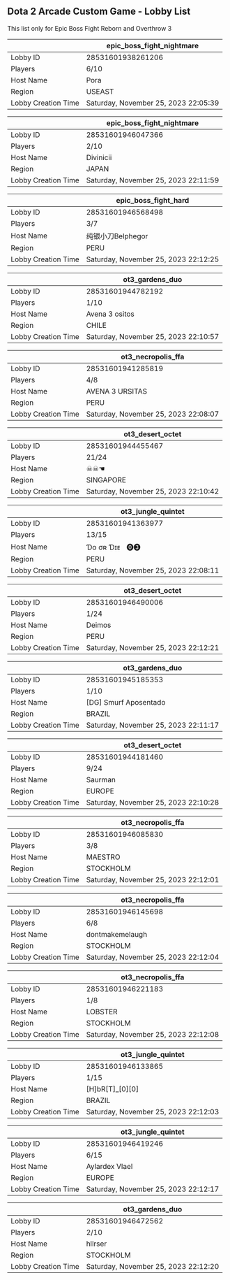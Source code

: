 ## Dota 2 Arcade Custom Game - Lobby List

This list only for Epic Boss Fight Reborn and Overthrow 3

|  | epic_boss_fight_nightmare |
| ------ | ------ |
| Lobby ID | 28531601938261206 |
| Players | 6/10 |
| Host Name | Pora |
| Region | USEAST |
| Lobby Creation Time | Saturday, November 25, 2023 22:05:39 |


|  | epic_boss_fight_nightmare |
| ------ | ------ |
| Lobby ID | 28531601946047366 |
| Players | 2/10 |
| Host Name | Divinicii |
| Region | JAPAN |
| Lobby Creation Time | Saturday, November 25, 2023 22:11:59 |


|  | epic_boss_fight_hard |
| ------ | ------ |
| Lobby ID | 28531601946568498 |
| Players | 3/7 |
| Host Name | 纯银小刀Belphegor |
| Region | PERU |
| Lobby Creation Time | Saturday, November 25, 2023 22:12:25 |


|  | ot3_gardens_duo |
| ------ | ------ |
| Lobby ID | 28531601944782192 |
| Players | 1/10 |
| Host Name | Avena 3 ositos |
| Region | CHILE |
| Lobby Creation Time | Saturday, November 25, 2023 22:10:57 |


|  | ot3_necropolis_ffa |
| ------ | ------ |
| Lobby ID | 28531601941285819 |
| Players | 4/8 |
| Host Name | AVENA 3 URSITAS |
| Region | PERU |
| Lobby Creation Time | Saturday, November 25, 2023 22:08:07 |


|  | ot3_desert_octet |
| ------ | ------ |
| Lobby ID | 28531601944455467 |
| Players | 21/24 |
| Host Name | ☠︎☠︎☚ |
| Region | SINGAPORE |
| Lobby Creation Time | Saturday, November 25, 2023 22:10:42 |


|  | ot3_jungle_quintet |
| ------ | ------ |
| Lobby ID | 28531601941363977 |
| Players | 13/15 |
| Host Name | Ɗᴏ   σʀ    Ɗɪᴇㅤ⓿❸ |
| Region | PERU |
| Lobby Creation Time | Saturday, November 25, 2023 22:08:11 |


|  | ot3_desert_octet |
| ------ | ------ |
| Lobby ID | 28531601946490006 |
| Players | 1/24 |
| Host Name | Deimos |
| Region | PERU |
| Lobby Creation Time | Saturday, November 25, 2023 22:12:21 |


|  | ot3_gardens_duo |
| ------ | ------ |
| Lobby ID | 28531601945185353 |
| Players | 1/10 |
| Host Name | [DG] Smurf Aposentado |
| Region | BRAZIL |
| Lobby Creation Time | Saturday, November 25, 2023 22:11:17 |


|  | ot3_desert_octet |
| ------ | ------ |
| Lobby ID | 28531601944181460 |
| Players | 9/24 |
| Host Name | Saurman |
| Region | EUROPE |
| Lobby Creation Time | Saturday, November 25, 2023 22:10:28 |


|  | ot3_necropolis_ffa |
| ------ | ------ |
| Lobby ID | 28531601946085830 |
| Players | 3/8 |
| Host Name | MAESTRO |
| Region | STOCKHOLM |
| Lobby Creation Time | Saturday, November 25, 2023 22:12:01 |


|  | ot3_necropolis_ffa |
| ------ | ------ |
| Lobby ID | 28531601946145698 |
| Players | 6/8 |
| Host Name | dontmakemelaugh |
| Region | STOCKHOLM |
| Lobby Creation Time | Saturday, November 25, 2023 22:12:04 |


|  | ot3_necropolis_ffa |
| ------ | ------ |
| Lobby ID | 28531601946221183 |
| Players | 1/8 |
| Host Name | LOBSTER |
| Region | STOCKHOLM |
| Lobby Creation Time | Saturday, November 25, 2023 22:12:08 |


|  | ot3_jungle_quintet |
| ------ | ------ |
| Lobby ID | 28531601946133865 |
| Players | 1/15 |
| Host Name | [H]bR[T]_[0][0] |
| Region | BRAZIL |
| Lobby Creation Time | Saturday, November 25, 2023 22:12:03 |


|  | ot3_jungle_quintet |
| ------ | ------ |
| Lobby ID | 28531601946419246 |
| Players | 6/15 |
| Host Name | Aylardex Vlael |
| Region | EUROPE |
| Lobby Creation Time | Saturday, November 25, 2023 22:12:17 |


|  | ot3_gardens_duo |
| ------ | ------ |
| Lobby ID | 28531601946472562 |
| Players | 2/10 |
| Host Name | hllrser |
| Region | STOCKHOLM |
| Lobby Creation Time | Saturday, November 25, 2023 22:12:20 |


